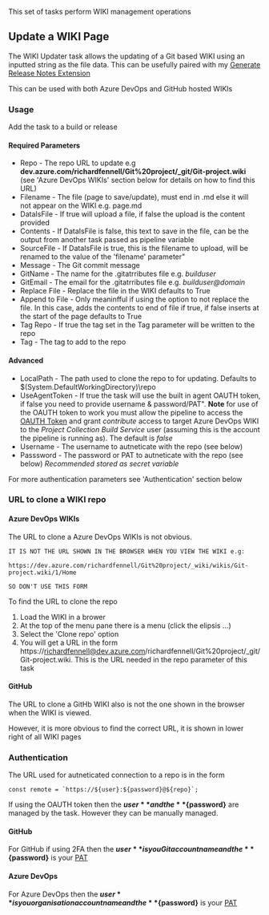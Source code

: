 This set of tasks perform WIKI management operations

## Update a WIKI Page

The WIKI Updater task allows the updating of a Git based WIKI using an inputted string as the file data. This can be usefully paired with my [Generate Release Notes Extension](https://marketplace.visualstudio.com/items?itemName=richardfennellBM.BM-VSTS-XplatGenerateReleaseNotes)

This can be used with both Azure DevOps and GitHub hosted WIKIs

### Usage

Add the task to a build or release

#### Required Parameters
- Repo - The repo URL to update e.g **dev.azure.com/richardfennell/Git%20project/_git/Git-project.wiki** (see 'Azure DevOps WIKIs' section below for details on how to find this URL)
- Filename - The file (page to save/update), must end in .md else it will not appear on the WIKI e.g. page.md
- DataIsFile - If true will upload a file, if false the upload is the content provided
- Contents - If DataIsFile is false, this text to save in the file, can be the output from another task passed as pipeline variable
- SourceFile - If DataIsFile is true, this is the filename to upload, will be renamed to the value of the 'filename' parameter"
- Message - The Git commit message
- GitName - The name for the .gitatrributes file e.g. _builduser_
- GitEmail - The email for the .gitatrributes file e.g. _builduser@domain_
- Replace File - Replace the file in the WIKI defaults to True
- Append to File - Only meaninfful if using the option to not replace the file. In this case, adds the contents to end of file if true, if false inserts at the start of the page defaults to True
- Tag Repo - If true the tag set in the Tag parameter will be written to the repo
- Tag - The tag to add to the repo

#### Advanced

- LocalPath - The path used to clone the repo to for updating. Defaults to $(System.DefaultWorkingDirectory)\\repo
- UseAgentToken - If true the task will use the built in agent OAUTH token, if false you need to provide username & password/PAT". **Note** for use of the OAUTH token to work you must allow the pipeline to access the [OAUTH Token](https://docs.microsoft.com/en-us/azure/devops/pipelines/scripts/git-commands?view=vsts&tabs=yaml#enable-scripts-to-run-git-commands) and grant _contribute_ access to target Azure DevOps WIKI to the _Project Collection Build Service_ user (assuming this is the account the pipeline is running as). The default is _false_
- Username - The username to autneticate with the repo (see below)
- Passsword - The password or PAT to autneticate with the repo (see below) _Recommended stored as secret variable_

For more authentication parameters see 'Authentication' section below

### URL to clone a WIKI repo

#### Azure DevOps WIKIs

The URL to clone a Azure DevOps WIKIs is not obvious. 

```
IT IS NOT THE URL SHOWN IN THE BROWSER WHEN YOU VIEW THE WIKI e.g: 

https://dev.azure.com/richardfennell/Git%20project/_wiki/wikis/Git-project.wiki/1/Home

SO DON'T USE THIS FORM
```
To find the URL to clone the repo

1. Load the WIKI in a brower
2. At the top of the menu pane there is a menu (click the elipsis ...)
3. Select the 'Clone repo' option
4. You will get a URL in the form https://richardfennell@dev.azure.com/richardfennell/Git%20project/_git/Git-project.wiki. This is the URL needed in the repo parameter of this task

#### GitHub

The URL to clone a GitHb WIKI also is not the one shown in the browser when the WIKI is viewed.

However, it is more obvious to find the correct URL, it is shown in lower right of all WIKI pages 

### Authentication

The URL used for autneticated connection to a repo is in the form

```
const remote = `https://${user}:${password}@${repo}`;
```

If using the OAUTH token then the **${user}** and the **${password}** are managed by the task. However they can be manually managed.

#### GitHub

For GitHub if using 2FA then the **${user}** is you Git account name and the **${password}** is your [PAT](https://help.github.com/articles/creating-a-personal-access-token-for-the-command-line/)

#### Azure DevOps

For Azure DevOps then the **${user}** is you organisation account name and the **${password}** is your [PAT](https://docs.microsoft.com/en-us/azure/devops/organizations/accounts/use-personal-access-tokens-to-authenticate?view=vsts)



